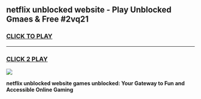
## netflix unblocked website - Play Unblocked Gmaes & Free #2vq21
<h3>
<a href="https://news.freeplayer.one?title=netflix_unblocked_website&ref=24F">CLICK TO PLAY</a></h3>
<hr>

<h3>
<a href="https://news.freeplayer.one?title=netflix_unblocked_website&ref=24F">CLICK 2 PLAY</a>
  
</h3>

<a href="https://news.freeplayer.one?title=netflix_unblocked_website&ref=24F/"><img src="https://clearcache.store/games.png"></a>


**netflix unblocked website games unblocked: Your Gateway to Fun and Accessible Online Gaming**
